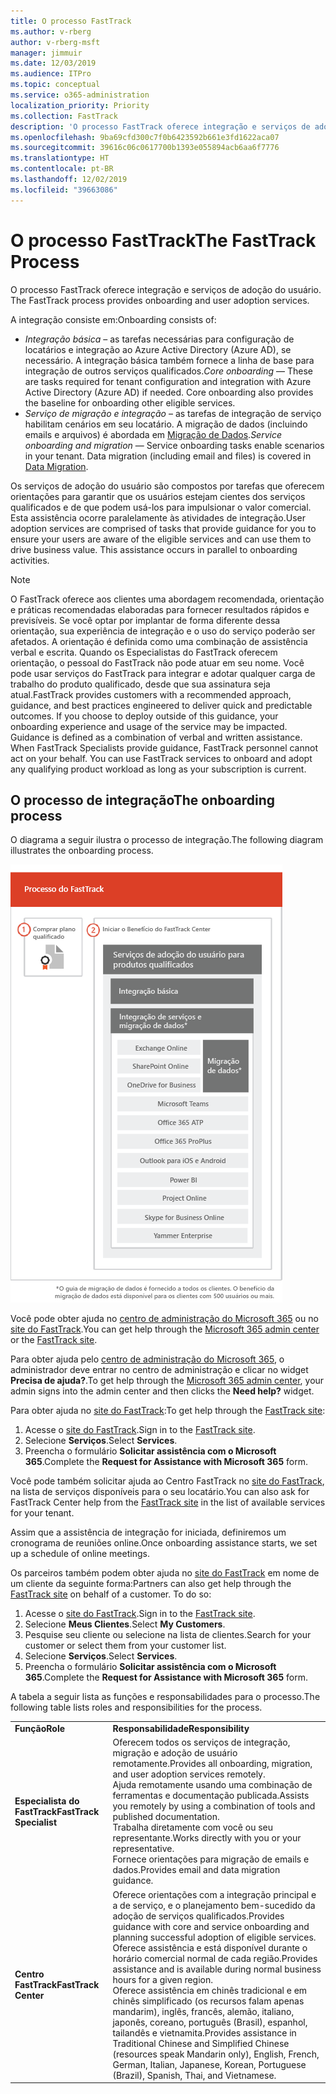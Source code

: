 ```yaml
---
title: O processo FastTrack
ms.author: v-rberg
author: v-rberg-msft
manager: jimmuir
ms.date: 12/03/2019
ms.audience: ITPro
ms.topic: conceptual
ms.service: o365-administration
localization_priority: Priority
ms.collection: FastTrack
description: 'O processo FastTrack oferece integração e serviços de adoção do usuário. '
ms.openlocfilehash: 9ba69cfd300c7f0b6423592b661e3fd1622aca07
ms.sourcegitcommit: 39616c06c0617700b1393e055894acb6aa6f7776
ms.translationtype: HT
ms.contentlocale: pt-BR
ms.lasthandoff: 12/02/2019
ms.locfileid: "39663086"
---
```

# <a name="the-fasttrack-process"></a><span data-ttu-id="f8362-103">O processo FastTrack</span><span class="sxs-lookup"><span data-stu-id="f8362-103">The FastTrack Process</span></span>

<span data-ttu-id="f8362-104">O processo FastTrack oferece integração e serviços de adoção do usuário. </span><span class="sxs-lookup"><span data-stu-id="f8362-104">The FastTrack process provides onboarding and user adoption services.</span></span> 
  
<span data-ttu-id="f8362-105">A integração consiste em:</span><span class="sxs-lookup"><span data-stu-id="f8362-105">Onboarding consists of:</span></span>
  
- <span data-ttu-id="f8362-p101">*Integração básica* – as tarefas necessárias para configuração de locatários e integração ao Azure Active Directory (Azure AD), se necessário. A integração básica também fornece a linha de base para integração de outros serviços qualificados.</span><span class="sxs-lookup"><span data-stu-id="f8362-p101">*Core onboarding* — These are tasks required for tenant configuration and integration with Azure Active Directory (Azure AD) if needed. Core onboarding also provides the baseline for onboarding other eligible services.</span></span> 
- <span data-ttu-id="f8362-p102">*Serviço de migração e integração* – as tarefas de integração de serviço habilitam cenários em seu locatário. A migração de dados (incluindo emails e arquivos) é abordada em [Migração de Dados](O365-data-migration.md).</span><span class="sxs-lookup"><span data-stu-id="f8362-p102">*Service onboarding and migration* — Service onboarding tasks enable scenarios in your tenant. Data migration (including email and files) is covered in [Data Migration](O365-data-migration.md).</span></span> 
    
<span data-ttu-id="f8362-p103">Os serviços de adoção do usuário são compostos por tarefas que oferecem orientações para garantir que os usuários estejam cientes dos serviços qualificados e de que podem usá-los para impulsionar o valor comercial. Esta assistência ocorre paralelamente às atividades de integração.</span><span class="sxs-lookup"><span data-stu-id="f8362-p103">User adoption services are comprised of tasks that provide guidance for you to ensure your users are aware of the eligible services and can use them to drive business value. This assistance occurs in parallel to onboarding activities.</span></span>
  
> [!NOTE]
> <span data-ttu-id="f8362-p104">O FastTrack oferece aos clientes uma abordagem recomendada, orientação e práticas recomendadas elaboradas para fornecer resultados rápidos e previsíveis. Se você optar por implantar de forma diferente dessa orientação, sua experiência de integração e o uso do serviço poderão ser afetados. A orientação é definida como uma combinação de assistência verbal e escrita. Quando os Especialistas do FastTrack oferecem orientação, o pessoal do FastTrack não pode atuar em seu nome. Você pode usar serviços do FastTrack para integrar e adotar qualquer carga de trabalho do produto qualificado, desde que sua assinatura seja atual.</span><span class="sxs-lookup"><span data-stu-id="f8362-p104">FastTrack provides customers with a recommended approach, guidance, and best practices engineered to deliver quick and predictable outcomes. If you choose to deploy outside of this guidance, your onboarding experience and usage of the service may be impacted. Guidance is defined as a combination of verbal and written assistance. When FastTrack Specialists provide guidance, FastTrack personnel cannot act on your behalf. You can use FastTrack services to onboard and adopt any qualifying product workload as long as your subscription is current.</span></span> 
  
## <a name="the-onboarding-process"></a><span data-ttu-id="f8362-117">O processo de integração</span><span class="sxs-lookup"><span data-stu-id="f8362-117">The onboarding process</span></span>

<span data-ttu-id="f8362-118">O diagrama a seguir ilustra o processo de integração.</span><span class="sxs-lookup"><span data-stu-id="f8362-118">The following diagram illustrates the onboarding process.</span></span>
  
![Linha do tempo para uso do benefício de Integração](media/O365-Onboarding-Timeline.png)
  
<span data-ttu-id="f8362-120">Você pode obter ajuda no [centro de administração do Microsoft 365](https://go.microsoft.com/fwlink/?linkid=2032704) ou no [site do FastTrack](https://go.microsoft.com/fwlink/?linkid=780698).</span><span class="sxs-lookup"><span data-stu-id="f8362-120">You can get help through the [Microsoft 365 admin center](https://go.microsoft.com/fwlink/?linkid=2032704) or the [FastTrack site](https://go.microsoft.com/fwlink/?linkid=780698).</span></span> 

<span data-ttu-id="f8362-121">Para obter ajuda pelo [centro de administração do Microsoft 365](https://go.microsoft.com/fwlink/?linkid=2032704), o administrador deve entrar no centro de administração e clicar no widget **Precisa de ajuda?**.</span><span class="sxs-lookup"><span data-stu-id="f8362-121">To get help through the [Microsoft 365 admin center](https://go.microsoft.com/fwlink/?linkid=2032704), your admin signs into the admin center and then clicks the **Need help?** widget.</span></span> 

<span data-ttu-id="f8362-122">Para obter ajuda no [site do FastTrack](https://go.microsoft.com/fwlink/?linkid=780698):</span><span class="sxs-lookup"><span data-stu-id="f8362-122">To get help through the [FastTrack site](https://go.microsoft.com/fwlink/?linkid=780698):</span></span> 
1.  <span data-ttu-id="f8362-123">Acesse o [site do FastTrack](https://go.microsoft.com/fwlink/?linkid=780698).</span><span class="sxs-lookup"><span data-stu-id="f8362-123">Sign in to the [FastTrack site](https://go.microsoft.com/fwlink/?linkid=780698).</span></span> 
2.  <span data-ttu-id="f8362-124">Selecione **Serviços**.</span><span class="sxs-lookup"><span data-stu-id="f8362-124">Select **Services**.</span></span>
3.  <span data-ttu-id="f8362-125">Preencha o formulário **Solicitar assistência com o Microsoft 365**.</span><span class="sxs-lookup"><span data-stu-id="f8362-125">Complete the **Request for Assistance with Microsoft 365** form.</span></span> 
  
 <span data-ttu-id="f8362-126">Você pode também solicitar ajuda ao Centro FastTrack no [site do FastTrack](https://go.microsoft.com/fwlink/?linkid=780698), na lista de serviços disponíveis para o seu locatário.</span><span class="sxs-lookup"><span data-stu-id="f8362-126">You can also ask for FastTrack Center help from the [FastTrack site](https://go.microsoft.com/fwlink/?linkid=780698) in the list of available services for your tenant.</span></span> 
    
 <span data-ttu-id="f8362-127">Assim que a assistência de integração for iniciada, definiremos um cronograma de reuniões online.</span><span class="sxs-lookup"><span data-stu-id="f8362-127">Once onboarding assistance starts, we set up a schedule of online meetings.</span></span>
    
<span data-ttu-id="f8362-p105">Os parceiros também podem obter ajuda no [site do FastTrack](https://go.microsoft.com/fwlink/?linkid=780698) em nome de um cliente da seguinte forma:</span><span class="sxs-lookup"><span data-stu-id="f8362-p105">Partners can also get help through the [FastTrack site](https://go.microsoft.com/fwlink/?linkid=780698) on behalf of a customer. To do so:</span></span>
1.  <span data-ttu-id="f8362-130">Acesse o [site do FastTrack](https://go.microsoft.com/fwlink/?linkid=780698).</span><span class="sxs-lookup"><span data-stu-id="f8362-130">Sign in to the [FastTrack site](https://go.microsoft.com/fwlink/?linkid=780698).</span></span> 
2.  <span data-ttu-id="f8362-131">Selecione **Meus Clientes**.</span><span class="sxs-lookup"><span data-stu-id="f8362-131">Select **My Customers**.</span></span>
3.  <span data-ttu-id="f8362-132">Pesquise seu cliente ou selecione na lista de clientes.</span><span class="sxs-lookup"><span data-stu-id="f8362-132">Search for your customer or select them from your customer list.</span></span>
4.  <span data-ttu-id="f8362-133">Selecione **Serviços**.</span><span class="sxs-lookup"><span data-stu-id="f8362-133">Select **Services**.</span></span>
5.  <span data-ttu-id="f8362-134">Preencha o formulário **Solicitar assistência com o Microsoft 365**.</span><span class="sxs-lookup"><span data-stu-id="f8362-134">Complete the **Request for Assistance with Microsoft 365** form.</span></span> 

<span data-ttu-id="f8362-135">A tabela a seguir lista as funções e responsabilidades para o processo.</span><span class="sxs-lookup"><span data-stu-id="f8362-135">The following table lists roles and responsibilities for the process.</span></span>
    
|||
|:-----|:-----|
|<span data-ttu-id="f8362-136">**Função**</span><span class="sxs-lookup"><span data-stu-id="f8362-136">**Role**</span></span> <br/> |<span data-ttu-id="f8362-137">**Responsabilidade**</span><span class="sxs-lookup"><span data-stu-id="f8362-137">**Responsibility**</span></span> <br/> |
|<span data-ttu-id="f8362-138">**Especialista do FastTrack**</span><span class="sxs-lookup"><span data-stu-id="f8362-138">**FastTrack Specialist**</span></span> <br/> |<span data-ttu-id="f8362-139">Oferecem todos os serviços de integração, migração e adoção de usuário remotamente.</span><span class="sxs-lookup"><span data-stu-id="f8362-139">Provides all onboarding, migration, and user adoption services remotely.</span></span>  <br/> <span data-ttu-id="f8362-140">Ajuda remotamente usando uma combinação de ferramentas e documentação publicada.</span><span class="sxs-lookup"><span data-stu-id="f8362-140">Assists you remotely by using a combination of tools and published documentation.</span></span> <br/> <span data-ttu-id="f8362-141">Trabalha diretamente com você ou seu representante.</span><span class="sxs-lookup"><span data-stu-id="f8362-141">Works directly with you or your representative.</span></span> <br/> <span data-ttu-id="f8362-142">Fornece orientações para migração de emails e dados.</span><span class="sxs-lookup"><span data-stu-id="f8362-142">Provides email and data migration guidance.</span></span>|
|<span data-ttu-id="f8362-143">**Centro FastTrack**</span><span class="sxs-lookup"><span data-stu-id="f8362-143">**FastTrack Center**</span></span>  <br/> |<span data-ttu-id="f8362-144">Oferece orientações com a integração principal e a de serviço, e o planejamento bem-sucedido da adoção de serviços qualificados.</span><span class="sxs-lookup"><span data-stu-id="f8362-144">Provides guidance with core and service onboarding and planning successful adoption of eligible services.</span></span>  <br/> <span data-ttu-id="f8362-145">Oferece assistência e está disponível durante o horário comercial normal de cada região.</span><span class="sxs-lookup"><span data-stu-id="f8362-145">Provides assistance and is available during normal business hours for a given region.</span></span> <br/> <span data-ttu-id="f8362-146">Oferece assistência em chinês tradicional e em chinês simplificado (os recursos falam apenas mandarim), inglês, francês, alemão, italiano, japonês, coreano, português (Brasil), espanhol, tailandês e vietnamita.</span><span class="sxs-lookup"><span data-stu-id="f8362-146">Provides assistance in Traditional Chinese and Simplified Chinese (resources speak Mandarin only), English, French, German, Italian, Japanese, Korean, Portuguese (Brazil), Spanish, Thai, and Vietnamese.</span></span>|


  


